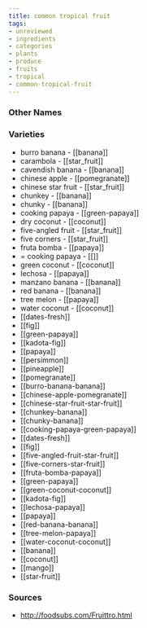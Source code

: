 ```yaml
---
title: common tropical fruit
tags:
- unreviewed
- ingredients
- categories
- plants
- produce
- fruits
- tropical
- common-tropical-fruit
---
```



### Other Names


### Varieties

* burro banana - [[banana]]
* carambola - [[star_fruit]]
* cavendish banana - [[banana]]
* chinese apple - [[pomegranate]]
* chinese star fruit - [[star_fruit]]
* chunkey - [[banana]]
* chunky - [[banana]]
* cooking papaya - [[green-papaya]]
* dry coconut - [[coconut]]
* five-angled fruit - [[star_fruit]]
* five corners - [[star_fruit]]
* fruta bomba - [[papaya]]
* = cooking papaya - [[]]
* green coconut - [[coconut]]
* lechosa - [[papaya]]
* manzano banana - [[banana]]
* red banana - [[banana]]
* tree melon - [[papaya]]
* water coconut - [[coconut]]
* [[dates-fresh]]
* [[fig]]
* [[green-papaya]]
* [[kadota-fig]]
* [[papaya]]
* [[persimmon]]
* [[pineapple]]
* [[pomegranate]]
* [[burro-banana-banana]]
* [[chinese-apple-pomegranate]]
* [[chinese-star-fruit-star-fruit]]
* [[chunkey-banana]]
* [[chunky-banana]]
* [[cooking-papaya-green-papaya]]
* [[dates-fresh]]
* [[fig]]
* [[five-angled-fruit-star-fruit]]
* [[five-corners-star-fruit]]
* [[fruta-bomba-papaya]]
* [[green-papaya]]
* [[green-coconut-coconut]]
* [[kadota-fig]]
* [[lechosa-papaya]]
* [[papaya]]
* [[red-banana-banana]]
* [[tree-melon-papaya]]
* [[water-coconut-coconut]]
* [[banana]]
* [[coconut]]
* [[mango]]
* [[star-fruit]]

### Sources
* http://foodsubs.com/Fruittro.html
